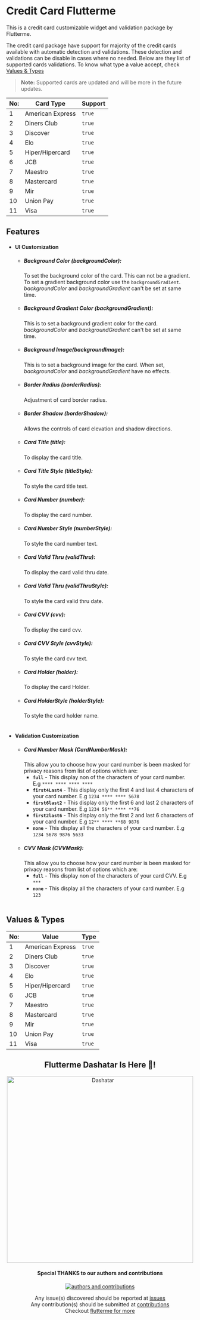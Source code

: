 <!--
This README describes the package. If you publish this package to pub.dev,
this README's contents appear on the landing page for your package.

For information about how to write a good package README, see the guide for
[writing package pages](https://dart.dev/guides/libraries/writing-package-pages).

For general information about developing packages, see the Dart guide for
[creating packages](https://dart.dev/guides/libraries/create-library-packages)
and the Flutter guide for
[developing packages and plugins](https://flutter.dev/developing-packages).
-->

<!-- TODO: Put a short description of the package here that helps potential users
know whether this package might be useful for them.

## Features

TODO: List what your package can do. Maybe include images, gifs, or videos.

## Getting started

TODO: List prerequisites and provide or point to information on how to
start using the package.

## Usage

TODO: Include short and useful examples for package users. Add longer examples
to `/example` folder.

```dart
const like = 'sample';
``` -->

# Credit Card Flutterme

This is a credit card customizable widget and validation package by Flutterme.

The credit card package have support for majority of the credit cards available with automatic detection and validations. These detection and validations can be disable in cases where no needed. Below are they list of supported cards validations. To know what type a value accept, check [Values & Types](#values--types)

> **Note:** Supported cards are updated and will be more in the future updates.

| No: |    Card Type    | Support |
|-----|-----------------|---------|
|1    |American Express |`true`   |
|2    |Diners Club      |`true`   |
|3    |Discover         |`true`   |
|4    |Elo              |`true`   |
|5    |Hiper/Hipercard  |`true`   |
|6    |JCB              |`true`   |
|7    |Maestro          |`true`   |
|8    |Mastercard       |`true`   |
|9    |Mir              |`true`   |
|10   |Union Pay        |`true`   |
|11   |Visa             |`true`   |

## Features
 - #### UI Customization
	- ##### Background Color (backgroundColor):
		To set the background color of the card. This can not be a gradient. To set a gradient background color use the `backgroundGradient`. *backgroundColor* and *backgroundGradient* can't be set at same time.
	- ##### Background Gradient Color (backgroundGradient):
		This is to set a background gradient color for the card. *backgroundColor* and *backgroundGradient* can't be set at same time.
	- ##### Background Image(backgroundImage):
		This is to set a background image for the card. When set, *backgroundColor* and *backgroundGradient* have no effects.
 	- ##### Border Radius (borderRadius):
		Adjustment of card border radius.
	- ##### Border Shadow (borderShadow):
		Allows the controls of card elevation and shadow directions.
	- ##### Card Title (title):
		To display the card title.
	- ##### Card Title Style (titleStyle):
		To style the card title text.
	- ##### Card Number (number):
		To display the card number.
	- ##### Card Number Style (numberStyle):
		To style the card number text.
	- ##### Card Valid Thru (validThru):
		To display the card valid thru date.
	- ##### Card Valid Thru (validThruStyle):
		To style the card valid thru date.
	- ##### Card CVV (cvv):
		To display the card cvv.
	- ##### Card CVV Style (cvvStyle):
		To style the card cvv text.
	- ##### Card Holder (holder):
		To display the card Holder.
	- ##### Card HolderStyle (holderStyle):
		To style the card holder name.
		 
	<br/>
		 
 - #### Validation Customization
	- ##### Card Number Mask (CardNumberMask): 
		This allow you to choose how your card number is been masked for privacy reasons from list of options which are:
		-  **`full`** - This display non of the characters of your card number. E.g `**** **** **** ****`
		- **`first4Last4`** - This display only the first 4 and last 4 characters of your card number. E.g `1234 **** **** 5678`
		- **`first6last2`** - This display only the first 6 and last 2 characters of your card number. E.g `1234 56** **** **76`
		- **`first2last6`** - This display only the first 2 and last 6 characters of your card number. E.g `12** **** **68 9876`
		- **`none`** - This display all the characters of your card number. E.g `1234 5678 9876 5633`
	- ##### CVV Mask (CVVMask):
		This allow you to choose how your card number is been masked for privacy reasons from list of options which are:
		-  **`full`** - This display non of the characters of your card CVV. E.g `***`
		- **`none`** - This display all the characters of your card number. E.g `123`
				 
	<br/>
		 
## Values & Types

| No: |       Value       |      Type      |
|-----|-------------------|----------------|
|1    |American Express   |`true`          |
|2    |Diners Club        |`true`          |
|3    |Discover           |`true`          |
|4    |Elo                |`true`          |
|5    |Hiper/Hipercard    |`true`          |
|6    |JCB                |`true`          |
|7    |Maestro            |`true`          |
|8    |Mastercard         |`true`          |
|9    |Mir                |`true`          |
|10   |Union Pay          |`true`          |
|11   |Visa               |`true`          |


<div align="center">
  <h2>Flutterme Dashatar Is Here 🥳!</h2>
  
  <img src="https://raw.githubusercontent.com/fluttermeorg/.github/main/profile/dashatar.png" width="500" alt="Dashatar"/>
  
  <h4>Special THANKS to our authors and contributions</h4>
  <a href="https://github.com/orgs/fluttermeorg/people">
    <img src="https://contrib.rocks/image?repo=fluttermeorg/credit_card_flutterme" alt="authors and contributions"/>
  </a>
  
  Any issue(s) discovered should be reported at [issues](https://github.com/fluttermeorg/credit_card_flutterme/issues)
  <br/>
  Any contribution(s) should be submitted at [contributions](https://github.com/fluttermeorg/credit_card_flutterme/pulls)
  <br/>
  Checkout [flutterme for more](https://github.com/fluttermeorg)
</div>